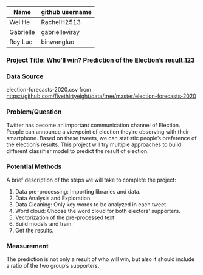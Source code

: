 | Name      | github username |
| ----------- | ----------- |
| Wei He      | RachelH2513 |
| Gabrielle   | gabrielleviray |
| Roy Luo     | binwangluo  |

### Project Title: Who’ll win? Prediction of the Election’s result.123

### Data Source
election-forecasts-2020.csv from
https://github.com/fivethirtyeight/data/tree/master/election-forecasts-2020

### Problem/Question
Twitter has become an important communication channel of Election. People can announce a
viewpoint of election they’re observing with their smartphone. Based on these tweets, we can
statistic people’s preference of the election’s results.
This project will try multiple approaches to build different classifier model to predict the result of
election.

### Potential Methods
A brief description of the steps we will take to complete the project:
1. Data pre-processing: Importing libraries and data.
2. Data Analysis and Exploration
3. Data Cleaning: Only key words to be analyzed in each tweet.
4. Word cloud: Choose the word cloud for both electors’ supporters.
5. Vectorization of the pre-processed text
6. Build models and train.
7. Get the results.

### Measurement
The prediction is not only a result of who will win, but also it should include a ratio of the two
group’s supporters.
